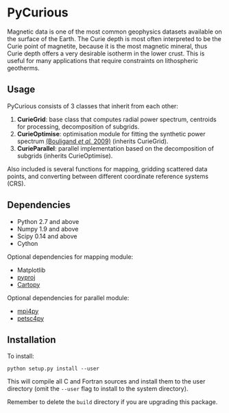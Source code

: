 # PyCurious

Magnetic data is one of the most common geophysics datasets available on the surface of the Earth. The Curie depth is most often interpreted to be the Curie point of magnetite, because it is the most magnetic mineral, thus Curie depth offers a very desirable isotherm in the lower crust. This is useful for many applications that require constraints on lithospheric geotherms.

## Usage

PyCurious consists of 3 classes that inherit from each other:

1. **CurieGrid**: base class that computes radial power spectrum, centroids for processing, decomposition of subgrids.
2. **CurieOptimise**: optimisation module for fitting the synthetic power spectrum [(Bouligand *et al.* 2009)](http://doi.wiley.com/10.1029/2009JB006494) (inherits CurieGrid).
3. **CurieParallel**: parallel implementation based on the decomposition of subgrids (inherits CurieOptimise).

Also included is several functions for mapping, gridding scattered data points, and converting between different coordinate reference systems (CRS).

## Dependencies

- Python 2.7 and above
- Numpy 1.9 and above
- Scipy 0.14 and above
- Cython

Optional dependencies for mapping module:

- Matplotlib
- [pyproj](https://github.com/jswhit/pyproj)
- [Cartopy](http://scitools.org.uk/cartopy/docs/latest/index.html)

Optional dependencies for parallel module:

- [mpi4py](https://mpi4py.readthedocs.io/en/stable/)
- [petsc4py](http://www.mcs.anl.gov/petsc/petsc4py-current/docs/usrman/install.html)

## Installation

To install:

`python setup.py install --user`

This will compile all C and Fortran sources and install them to the user directory (omit the `--user` flag to install to the system directory).

Remember to delete the `build` directory if you are upgrading this package.
